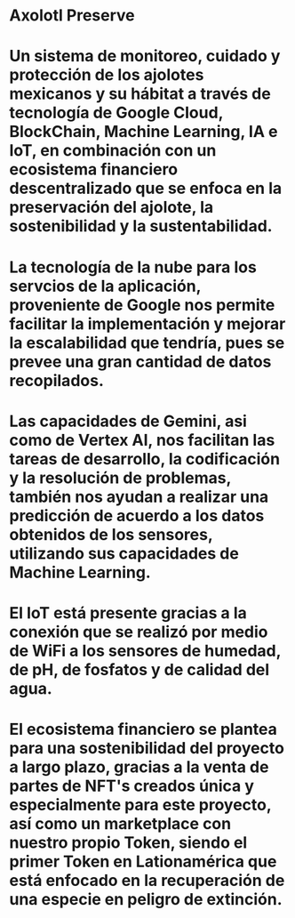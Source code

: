 # Axolotl Preserve

# Un sistema de monitoreo, cuidado y protección de los ajolotes mexicanos y su hábitat a través de tecnología de Google Cloud, BlockChain, Machine Learning, IA e IoT, en combinación con un ecosistema financiero descentralizado que se enfoca en la preservación del ajolote, la sostenibilidad y la sustentabilidad.

# La tecnología de la nube para los servcios de la aplicación, proveniente de Google nos permite facilitar la implementación y mejorar la escalabilidad que tendría, pues se prevee una gran cantidad de datos recopilados.

# Las capacidades de Gemini, asi como de Vertex AI, nos facilitan las tareas de desarrollo, la codificación y la resolución de problemas, también nos ayudan a realizar una predicción de acuerdo a los datos obtenidos de los sensores, utilizando sus capacidades de Machine Learning.

# El IoT está presente gracias a la conexión que se realizó por medio de WiFi a los sensores de humedad, de pH, de fosfatos y de calidad del agua.

# El ecosistema financiero se plantea para una sostenibilidad del proyecto a largo plazo, gracias a la venta de partes de NFT's creados única y especialmente para este proyecto, así como un marketplace con nuestro propio Token, siendo el primer Token en Lationamérica que está enfocado en la recuperación de una especie en peligro de extinción.
